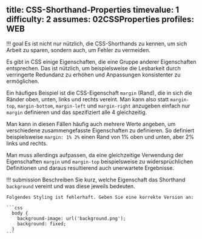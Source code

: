 title: CSS-Shorthand-Properties
timevalue: 1
difficulty: 2
assumes: 02CSSProperties
profiles: WEB
---
!!! goal
    Es ist nicht nur nützlich, die CSS-Shorthands zu kennen, um sich Arbeit zu sparen, sondern
    auch, um Fehler zu vermeiden.
    
Es gibt in CSS einige Eigenschaften, die eine Gruppe anderer Eigenschaften entsprechen. Das
ist nützlich, um beispielsweise die Lesbarkeit durch verringerte Redundanz zu erhöhen und
Anpassungen konsistenter zu ermöglichen.

Ein häufiges Beispiel ist die CSS-Eigenschaft `margin` (Rand), die in sich die Ränder oben,
unten, links und rechts vereint. Man kann also statt `margin-top`, `margin-bottom`,
`margin-left` und `margin-right` anzugeben einfach nur `margin` definieren und das spezifiziert
alle 4 gleichzeitig.

Man kann in diesen Fällen häufig auch mehrere Werte angeben, um verschiedene zusammengefasste
Eigenschaften zu definieren. So definiert beispielsweise `margin: 1% 2%` einen Rand von 1%
oben und unten, aber 2% links und rechts.

Man muss allerdings aufpassen, da eine gleichzeitige Verwendung der Eigenschaften `margin` und
`margin-top` beispielsweise zu widersprüchlichen Definitionen und daraus resultierend auch
unerwartete Ergebnisse.

!!! submission
    Beschreiben Sie kurz, welche Eigenschaft das Shorthand `background` vereint und was diese
    jeweils bedeuten.

    Folgendes Styling ist fehlerhaft. Geben Sie eine korrekte Version an:

    ```css
      body {
        background-image: url('background.png');
        background: fixed;
      }
    ```
